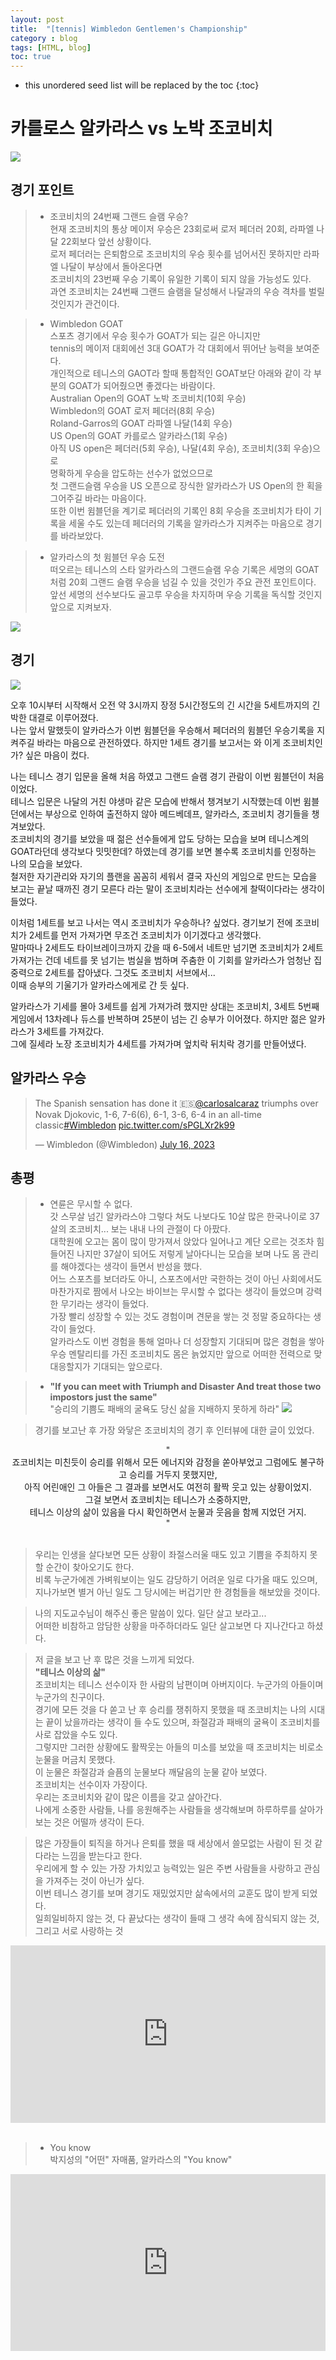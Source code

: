 ```yaml
---
layout: post
title:  "[tennis] Wimbledon Gentlemen's Championship"
category : blog
tags: [HTML, blog]
toc: true
---
```

* this unordered seed list will be replaced by the toc
{:toc}

# 카를로스 알카라스 vs 노박 조코비치

![](/blog/img/tennis-1.jpg)


## 경기 포인트

> - 조코비치의 24번째 그랜드 슬램 우승?<br/>
현재 조코비치의 통상 메이저 우승은 23회로써 로저 페더러 20회, 라파엘 나달 22회보다 앞선 상황이다.<br/>
로저 페더러는 은퇴함으로 조코비치의 우승 횟수를 넘어서진 못하지만 라파엘 나달이 부상에서 돌아온다면<br/>
조코비치의 23번째 우승 기록이 유일한 기록이 되지 않을 가능성도 있다.<br/>
과연 조코비치는 24번째 그랜드 슬램을 달성해서 나달과의 우승 격차를 벌릴 것인지가 관건이다.

> - Wimbledon GOAT <br/>
스포츠 경기에서 우승 횟수가 GOAT가 되는 길은 아니지만<br/> 
tennis의 메이저 대회에선 3대 GOAT가 각 대회에서 뛰어난 능력을 보여준다.<br/>
개인적으로 테니스의 GAOT라 할때 통합적인 GOAT보단 아래와 같이 각 부분의 GOAT가 되어줬으면 좋겠다는 바람이다.<br/>
Australian Open의 GOAT 노박 조코비치(10회 우승)<br/>
Wimbledon의 GOAT 로저 페더러(8회 우승)<br/>
Roland-Garros의 GOAT 라파엘 나달(14회 우승)<br/>
US Open의 GOAT 카를로스 알카라스(1회 우승)<br/>
아직 US open은 페더러(5회 우승), 나달(4회 우승), 조코비치(3회 우승)으로<br/> 
명확하게 우승을 압도하는 선수가 없었으므로 <br/>
첫 그랜드슬램 우승을 US 오픈으로 장식한 알카라스가 US Open의 한 획을 그어주길 바라는 마음이다.<br/>
또한 이번 윔블던을 계기로 페더러의 기록인 8회 우승을 조코비치가 타이 기록을 세울 수도 있는데 페더러의 기록을 알카라스가 지켜주는 마음으로 경기를 바라보았다.


> - 알카라스의 첫 윔블던 우승 도전<br/>
떠오르는 테니스의 스타 알카라스의 그랜드슬램 우승 기록은 세명의 GOAT처럼 20회 그랜드 슬램 우승을 넘길 수 있을 것인가 주요 관전 포인트이다.<br/>
앞선 세명의 선수보다도 골고루 우승을 차지하며 우승 기록을 독식할 것인지 앞으로 지켜보자.

![](/blog/img/tennis-2.jpg)

## 경기

![](/blog/img/tennis-3.jpg)

오후 10시부터 시작해서 오전 약 3시까지 장정 5시간정도의 긴 시간을 5세트까지의 긴박한 대결로 이루어졌다.<br/>
나는 앞서 말했듯이 알카라스가 이번 윔블던을 우승해서 페더러의 윔블던 우승기록을 지켜주길 바라는 마음으로 관전하였다. 하지만 1세트 경기를 보고서는 와 이게 조코비치인가? 싶은 마음이 컸다.

나는 테니스 경기 입문을 올해 처음 하였고 그랜드 슬램 경기 관람이 이번 윔블던이 처음이었다.<br/>
테니스 입문은 나달의 거친 야생마 같은 모습에 반해서 챙겨보기 시작했는데 이번 윔블던에서는 부상으로 인하여 출전하지 않아 메드베데프, 알카라스, 조코비치 경기들을 챙겨보았다.<br/>
조코비치의 경기를 보았을 때 젊은 선수들에게 압도 당하는 모습을 보며 테니스계의 GOAT라던데 생각보다 밋밋한데? 하였는데 경기를 보면 볼수록 조코비치를 인정하는 나의 모습을 보았다.<br/>
철저한 자기관리와 자기의 플랜을 꼼꼼히 세워서 결국 자신의 게임으로 만드는 모습을 보고는 끝날 때까진 경기 모른다 라는 말이 조코비치라는 선수에게 찰떡이다라는 생각이 들었다.

이처럼 1세트를 보고 나서는 역시 조코비치가 우승하나? 싶었다. 경기보기 전에 조코비치가 2세트를 먼저 가져가면 무조건 조코비치가 이기겠다고 생각했다.<br/>
말마따나 2세트도 타이브레이크까지 갔을 때 6-5에서 네트만 넘기면 조코비치가 2세트 가져가는 건데 네트를 못 넘기는 범실을 범하며 주춤한 이 기회를 알카라스가 엄청난 집중력으로 2세트를 잡아냈다. 그것도 조코비치 서브에서...<br/>
이때 승부의 기울기가 알카라스에게로 간 듯 싶다.

알카라스가 기세를 몰아 3세트를 쉽게 가져가려 했지만 상대는 조코비치, 3세트 5번째 게임에서 13차례나 듀스를 반복하며 25분이 넘는 긴 승부가 이어졌다. 하지만 젊은 알카라스가 3세트를 가져갔다.<br/>
그에 질세라 노장 조코비치가 4세트를 가져가며 엎치락 뒤치락 경기를 만들어냈다.


## 알카라스 우승

<blockquote class="twitter-tweet"><p lang="en" dir="ltr">The Spanish sensation has done it 🇪🇸<a href="https://twitter.com/carlosalcaraz?ref_src=twsrc%5Etfw">@carlosalcaraz</a> triumphs over Novak Djokovic, 1-6, 7-6(6), 6-1, 3-6, 6-4 in an all-time classic<a href="https://twitter.com/hashtag/Wimbledon?src=hash&amp;ref_src=twsrc%5Etfw">#Wimbledon</a> <a href="https://t.co/sPGLXr2k99">pic.twitter.com/sPGLXr2k99</a></p>&mdash; Wimbledon (@Wimbledon) <a href="https://twitter.com/Wimbledon/status/1680636846752055298?ref_src=twsrc%5Etfw">July 16, 2023</a></blockquote> <script async src="https://platform.twitter.com/widgets.js" charset="utf-8"></script>

## 총평 

> - 연륜은 무시할 수 없다.<br/>
갓 스무살 넘긴 알카라스야 그렇다 쳐도 나보다도 10살 많은 한국나이로 37살의 조코비치... 보는 내내 나의 관절이 다 아팠다.<br/>
대학원에 오고는 몸이 많이 망가져서 앉았다 일어나고 계단 오르는 것조차 힘들어진 나지만 37살이 되어도 저렇게 날아다니는 모습을 보며 나도 몸 관리를 해야겠다는 생각이 들면서 반성을 했다.<br/>
어느 스포츠를 보더라도 아니, 스포츠에서만 국한하는 것이 아닌 사회에서도 마찬가지로 짬에서 나오는 바이브는 무시할 수 없다는 생각이 들었으며 강력한 무기라는 생각이 들었다.<br/>
가장 빨리 성장할 수 있는 것도 경험이며 견문을 쌓는 것 정말 중요하다는 생각이 들었다.<br/>
알카라스도 이번 경험을 통해 얼마나 더 성장할지 기대되며 많은 경험을 쌓아 우승 멘탈리티를 가진 조코비치도 몸은 늙었지만 앞으로 어떠한 전력으로 맞대응할지가 기대되는 앞으로다.

> - **"If you can meet with Triumph and Disaster And treat those two impostors just the same"**<br/>
"승리의 기쁨도 패배의 굴욕도 당신 삶을 지배하지 못하게 하라"
![](/blog/img/tennis-4.jpg)

> 경기를 보고난 후 가장 와닿은 조코비치의 경기 후 인터뷰에 대한 글이 있었다. 

<div align="center">
"<br/>
죠코비치는 미친듯이 승리를 위해서 모든 에너지와 감정을 쏟아부었고 그럼에도 불구하고 승리를 거두지 못했지만, <br/>
아직 어린애인 그 아들은 그 결과를 보면서도 여전히 활짝 웃고 있는 상황이었지. <br/>
그걸 보면서 죠코비치는 테니스가 소중하지만,<br/>
테니스 이상의 삶이 있음을 다시 확인하면서 눈물과 웃음을 함께 지었던 거지.<br/>
"
<div align="center">
</div>

</div>
<br/>

> 우리는 인생을 살다보면 모든 상황이 좌절스러울 때도 있고 기쁨을 주최하지 못할 순간이 찾아오기도 한다.<br/>
비록 누군가에겐 가벼워보이는 일도 감당하기 어려운 일로 다가올 때도 있으며, 지나가보면 별거 아닌 일도 그 당시에는 버겁기만 한 경험들을 해보았을 것이다.<br/>

> 나의 지도교수님이 해주신 좋은 말씀이 있다. 일단 살고 보라고...<br/>
어떠한 비참하고 암담한 상황을 마주하더라도 일단 살고보면 다 지나간다고 하셨다.<br/>

> 저 글을 보고 난 후 많은 것을 느끼게 되었다.<br/>
**"테니스 이상의 삶"**<br/>
조코비치는 테니스 선수이자 한 사람의 남편이며 아버지이다. 누군가의 아들이며 누군가의 친구이다.<br/>
경기에 모든 것을 다 쏟고 난 후 승리를 쟁취하지 못했을 때 조코비치는 나의 시대는 끝이 났을까라는 생각이 들 수도 있으며, 좌절감과 패배의 굴욕이 조코비치를 사로 잡았을 수도 있다.<br/>
그렇지만 그러한 상황에도 활짝웃는 아들의 미소를 보았을 때 조코비치는 비로소 눈물을 머금치 못했다.<br/>
이 눈물은 좌절감과 슬픔의 눈물보다 깨달음의 눈물 같아 보였다.<br/>
조코비치는 선수이자 가장이다.<br/> 
우리는 조코비치와 같이 많은 이름을 갖고 살아간다.<br/>
나에게 소중한 사람들, 나를 응원해주는 사람들을 생각해보며 하루하루를 살아가보는 것은 어떨까 생각이 든다.

> 많은 가장들이 퇴직을 하거나 은퇴를 했을 때 세상에서 쓸모없는 사람이 된 것 같다라는 느낌을 받는다고 한다.<br/>
우리에게 할 수 있는 가장 가치있고 능력있는 일은 주변 사람들을 사랑하고 관심을 가져주는 것이 아닌가 싶다.<br/>
이번 테니스 경기를 보며 경기도 재밌었지만 삶속에서의 교훈도 많이 받게 되었다.<br/>
일희일비하지 않는 것, 다 끝났다는 생각이 들때 그 생각 속에 잠식되지 않는 것, 그리고 서로 사랑하는 것<br/>

<style>.embed-container { position: relative; padding-bottom: 56.25%; height: 0; overflow: hidden; max-width: 100%; } .embed-container iframe, .embed-container object, .embed-container embed { position: absolute; top: 0; left: 0; width: 100%; height: 100%; }</style><div class='embed-container'><iframe src='https://www.youtube.com/embed/IYlp7SslpRM' frameborder='0' allowfullscreen></iframe></div>

<br/>

> - You know<br/>
박지성의 "어떤" 자매품, 알카라스의 "You know"

<style>.embed-container { position: relative; padding-bottom: 56.25%; height: 0; overflow: hidden; max-width: 100%; } .embed-container iframe, .embed-container object, .embed-container embed { position: absolute; top: 0; left: 0; width: 100%; height: 100%; }</style><div class='embed-container'><iframe src='https://www.youtube.com/embed/JpE_mAuzU1c' frameborder='0' allowfullscreen></iframe></div>



